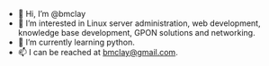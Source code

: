 - 👋 Hi, I’m @bmclay
- 👀 I’m interested in Linux server administration, web development, knowledge base development, GPON solutions and networking. 
- 🌱 I’m currently learning python.
- 📫 I can be reached at bmclay@gmail.com.

<!---
bmclay/bmclay is a ✨ special ✨ repository because its `README.md` (this file) appears on your GitHub profile.
You can click the Preview link to take a look at your changes.
--->

